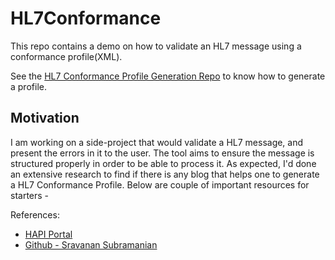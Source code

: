 # HL7Conformance
This repo contains a demo on how to validate an HL7 message using a conformance profile(XML). 

See the [HL7 Conformance Profile Generation Repo](https://github.com/castasint/HL7ConformanceProfile) to know how to generate a profile.

## Motivation
I am working on a side-project that would validate a HL7 message, and present the errors in it to the user. The tool aims to ensure the message is structured properly in order to be able to process it. As expected, I'd done an extensive research to find if there is any blog that helps one to generate a HL7 Conformance Profile. Below are couple of important resources for starters -

References:

- [HAPI Portal](https://hapifhir.github.io/hapi-hl7v2/conformance.html)
- [Github - Sravanan Subramanian](https://github.com/SaravananSubramanian)
